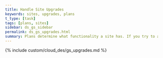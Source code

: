 ```yaml
---
title: Handle Site Upgrades
keywords: sites, upgrades, plans
t_type: [task]
tags: [plans, sites]
sidebar: ds_gs_sidebar
permalink: ds_gs_upgrades.html
summary: Plans determine what functionality a site has. If you try to access functionality not supported by the plan, a popup displays information about upgrading. If you expect your clients to be using the Weebly Editor, you need to provide the content for this popup and you need to handle the upgrade process. If clients won't be using the editor, you'll be shown the standard Weebly dialog.
---
```

<!--currently not included in site, since will likely handle upgrades manually-->
{% include custom/cloud_des/gs_upgrades.md %}
